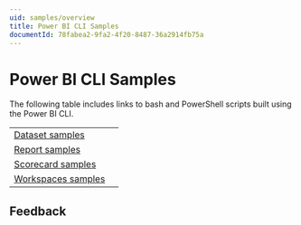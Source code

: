 ```yaml
---
uid: samples/overview
title: Power BI CLI Samples
documentId: 78fabea2-9fa2-4f20-8487-36a2914fb75a
---
```


# Power BI CLI Samples

The following table includes links to bash and PowerShell scripts built using the Power BI CLI.

|                                              |     |
| -------------------------------------------- | --- |
| [Dataset samples](xref:samples/dataset)      |     |
| [Report samples](xref:samples/report)        |     |
| [Scorecard samples](xref:samples/scorecard)  |     |
| [Workspaces samples](xref:samples/workspace) |     |

## Feedback
